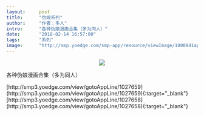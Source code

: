 ```yaml
---
layout:     post
title:      "伪娘系列"
author:     "作者：多人"
intro:      "各种伪娘漫画合集（多为同人）"
date:       "2018-02-14 16:57:00"
tags:       "系列"
image:      "http://smp.yoedge.com/smp-app/resource/viewImage/1000941appline.png"
---
```

<div style="text-align: center">
<p><img src="http://smp.yoedge.com/smp-app/resource/viewImage/1000941appline.png"/></p>
</div>
<p class="post-meta">
<span>各种伪娘漫画合集（多为同人）</span>
</p>
[http://smp3.yoedge.com/view/gotoAppLine/1027659](http://smp3.yoedge.com/view/gotoAppLine/1027659){:target="_blank"}
[http://smp3.yoedge.com/view/gotoAppLine/1027658](http://smp3.yoedge.com/view/gotoAppLine/1027658){:target="_blank"}


